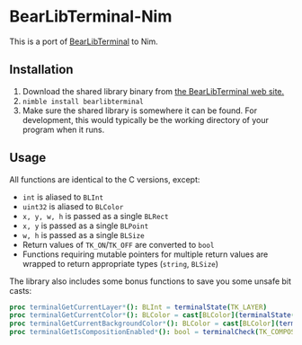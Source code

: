# BearLibTerminal-Nim

This is a port of [BearLibTerminal](http://foo.wyrd.name/en%3Abearlibterminal%3Areference) to Nim.

## Installation

1. Download the shared library binary from [the BearLibTerminal web site.](http://foo.wyrd.name/en:bearlibterminal)
2. `nimble install bearlibterminal`
3. Make sure the shared library is somewhere it can be found. For development, this would typically be the working directory of your program when it runs.

## Usage

All functions are identical to the C versions, except:
* `int` is aliased to `BLInt`
* `uint32` is aliased to `BLColor`
* `x, y, w, h` is passed as a single `BLRect`
* `x, y` is passed as a single `BLPoint`
* `w, h` is passed as a single `BLSize`
* Return values of `TK_ON`/`TK_OFF` are converted to `bool`
* Functions requiring mutable pointers for multiple return values are wrapped to return appropriate types (`string`, `BLSize`)

The library also includes some bonus functions to save you some unsafe bit casts:

```nim
proc terminalGetCurrentLayer*(): BLInt = terminalState(TK_LAYER)
proc terminalGetCurrentColor*(): BLColor = cast[BLColor](terminalState(TK_COLOR))
proc terminalGetCurrentBackgroundColor*(): BLColor = cast[BLColor](terminalState(TK_BKCOLOR))
proc terminalGetIsCompositionEnabled*(): bool = terminalCheck(TK_COMPOSITION)
```